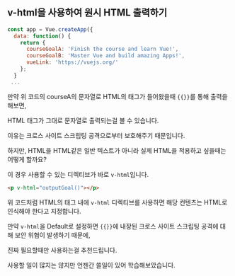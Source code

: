 ## v-html을 사용하여 원시 HTML 출력하기

```javascript
const app = Vue.createApp({
  data: function() {
    return {
      courseGoalA: 'Finish the course and learn Vue!',
      courseGoalB: 'Master Vue and build amazing Apps!',
      vueLink: 'https://vuejs.org/'
    };
  }
 ...
```

만약 위 코드의 courseA의 문자열로 HTML의 태그가 들어왔을때 `{{}}`를 통해 출력을 해보면,

HTML 태그가 그대로 문자열로 출력되는걸 볼 수 있습니다.

이유는 크로스 사이트 스크립팅 공격으로부터 보호해주기 때문입니다.

하지만, HTML을 HTML같은 일반 텍스트가 아니라 실제 HTML을 적용하고 싶을때는 어떻게 할까요?

이 경우 사용할 수 있는 디렉티브가 바로 `v-html`입니다.

```html
<p v-html="outputGoal()"></p>
```

위 코드처럼 HTML의 태그 내에 `v-html` 디렉티브를 사용하면 해당 컨텐츠는 HTML로 인식해야 한다고 지정합니다.

만약 `v-html`을 Default로 설정하면 `{{}}`에 내장된 크로스 사이트 스크립팅 공격에 대해 보안 위협이 발생하기 때문에,

진짜 필요할때만 사용하는걸 추천드립니다.

사용할 일이 많지는 않지만 언젠간 쓸일이 있어 학습해보았습니다.